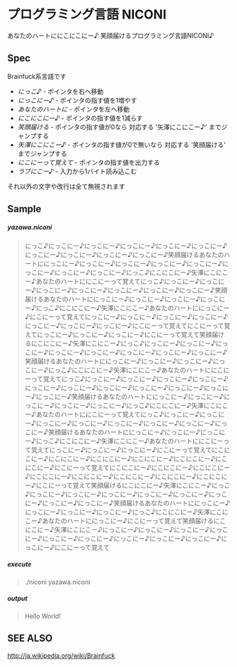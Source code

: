 プログラミング言語 NICONI
====

あなたのハートににこにこにー♪ 笑顔届けるプログラミング言語NICONI♪

Spec
----

Brainfuck系言語です

- *にっこ♪* - ポインタを右へ移動
- *にっこにー♪* - ポインタの指す値を1増やす
- *あなたのハートに* - ポインタを左へ移動
- *にこにこにー♪* - ポインタの指す値を1減らす
- *笑顔届ける* - ポインタの指す値が0なら 対応する '矢澤にこにこー♪' までジャンプする
- *矢澤にこにこー♪* - ポインタの指す値が0で無いなら 対応する '笑顔届ける' までジャンプする
- *にこにーって覚えて* - ポインタの指す値を出力する
- *ラブにこー♪* - 入力から1バイト読み込こむ


それ以外の文字や改行は全て無視されます

Sample
----

##### yazawa.niconi

> にっこ♪にっこにー♪にっこにー♪にっこにー♪にっこにー♪にっこにー♪にっこにー♪にっこにー♪にっこにー♪にっこにー♪笑顔届けるあなたのハートににっこにー♪にっこにー♪にっこにー♪にっこにー♪にっこにー♪にっこにー♪にっこにー♪にっこにー♪にっこ♪にこにこにー♪矢澤にこにこー♪あなたのハートににこにーって覚えて﻿にっこ♪にっこにー♪にっこにー♪にっこにー♪にっこにー♪にっこにー♪にっこにー♪にっこにー♪笑顔届けるあなたのハートににっこにー♪にっこにー♪にっこにー♪にっこにー♪にっこ♪にこにこにー♪矢澤にこにこー♪あなたのハートににっこにー♪にこにーって覚えて﻿にっこにー♪にっこにー♪にっこにー♪にっこにー♪にっこにー♪にっこにー♪にっこにー♪にこにーって覚えて﻿にこにーって覚えて﻿にっこにー♪にっこにー♪にっこにー♪にこにーって覚えて﻿笑顔届けるにこにこにー♪矢澤にこにこー♪にっこ♪にっこにー♪にっこにー♪にっこにー♪にっこにー♪にっこにー♪にっこにー♪にっこにー♪にっこにー♪笑顔届けるあなたのハートににっこにー♪にっこにー♪にっこにー♪にっこにー♪にっこ♪にこにこにー♪矢澤にこにこー♪あなたのハートににこにーって覚えて﻿にっこ♪にっこにー♪にっこにー♪にっこにー♪にっこにー♪にっこにー♪にっこにー♪にっこにー♪にっこにー♪にっこにー♪にっこにー♪にっこにー♪笑顔届けるあなたのハートににっこにー♪にっこにー♪にっこにー♪にっこにー♪にっこにー♪にっこ♪にこにこにー♪矢澤にこにこー♪あなたのハートににこにーって覚えて﻿にっこ♪にっこにー♪にっこにー♪にっこにー♪にっこにー♪にっこにー♪にっこにー♪にっこにー♪にっこにー♪笑顔届けるあなたのハートににっこにー♪にっこにー♪にっこにー♪にっこ♪にこにこにー♪矢澤にこにこー♪あなたのハートににこにーって覚えて﻿にっこにー♪にっこにー♪にっこにー♪にこにーって覚えて﻿にこにこにー♪にこにこにー♪にこにこにー♪にこにこにー♪にこにこにー♪にこにこにー♪にこにーって覚えて﻿にこにこにー♪にこにこにー♪にこにこにー♪にこにこにー♪にこにこにー♪にこにこにー♪にこにこにー♪にこにこにー♪にこにーって覚えて﻿笑顔届けるにこにこにー♪矢澤にこにこー♪にっこ♪にっこにー♪にっこにー♪にっこにー♪にっこにー♪にっこにー♪にっこにー♪にっこにー♪にっこにー♪笑顔届けるあなたのハートににっこにー♪にっこにー♪にっこにー♪にっこにー♪にっこ♪にこにこにー♪矢澤にこにこー♪あなたのハートににっこにー♪にこにーって覚えて﻿笑顔届けるにこにこにー♪矢澤にこにこー♪にっこにー♪にっこにー♪にっこにー♪にっこにー♪にっこにー♪にっこにー♪にっこにー♪にっこにー♪にっこにー♪にっこにー♪にこにーって覚えて﻿

##### execute
> ./niconi yazawa.niconi

##### output

> Hello World!


SEE ALSO
----
http://ja.wikipedia.org/wiki/Brainfuck
